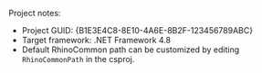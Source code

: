 Project notes:
- Project GUID: {B1E3E4C8-8E10-4A6E-8B2F-123456789ABC}
- Target framework: .NET Framework 4.8
- Default RhinoCommon path can be customized by editing `RhinoCommonPath` in the csproj.
